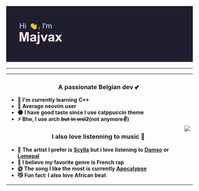 <div align="center">
    <img src="./image/header.png"/>
</div>

<hr/>





<table align="center" style="width: 100%;">
    <tr>
        <td>
            <ul>
                <h3 align="center">A passionate Belgian dev 💕</h3>
                <li><b>🔭 I'm currently learning C++</b></li>
                <li><b>🌱 Average neovim user</b></li>
                <li><b>🌑 I have good taste since I use catppuccin theme</b></li>
                <li><b>⚡ Btw, I use arch <s>but in wsl2</s>(not anymore✌️)</b></li>
                <h3 align="center">I also love listenning to music 🎺</h3>
                <li><b>🎨 The artist I prefer is <a href="https://open.spotify.com/artist/7fRBY7RRf4iMn2Z4bhZcYA?si=o__BUiBqRmGDn0Q4JMyQTg">Scylla</a> but i love listening to <a href="https://open.spotify.com/artist/2UwqpfQtNuhBwviIC0f2ie?si=79dF3w7lSFi0A-qZti2HOA">Damso</a> or <a href="https://open.spotify.com/artist/1Yfe3ONJlioHys7jwHdfVm?si=ZLNWOD0rQ3m6_sE4d7ZElg">Lomepal</a></b></li>
                <li><b>💖 I believe my favorite genre is French rap</b></li>
                <li><b>🌞 The song I like the most is currently <a href="https://open.spotify.com/track/0yc6Gst2xkRu0eMLeRMGCX?si=4e2fca7a8f7b4f2d">Apocalypse</a></b></li>
                <li><b>😼 Fun fact: I also love African beat</b></li>
            </ul>
        </td>
        <td><img src="https://spotify-github-profile.vercel.app/api/view?uid=xavdejam&cover_image=true&theme=compact&show_offline=false&background_color=121212&interchange=true"></tr>
    </tr>
</table>

